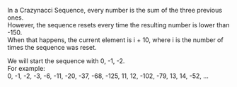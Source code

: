 In a Crazynacci Sequence, every number is the sum of the three previous ones. <br/>
However, the sequence resets every time the resulting number is lower than -150. <br/>
When that happens, the current element is i + 10, where i is the number of times the sequence was reset. <br/>

We will start the sequence with 0, -1, -2. <br/>
For example: <br/>
0, -1, -2, -3, -6, -11, -20, -37, -68, -125, 11, 12, -102, -79, 13, 14, -52, ...
